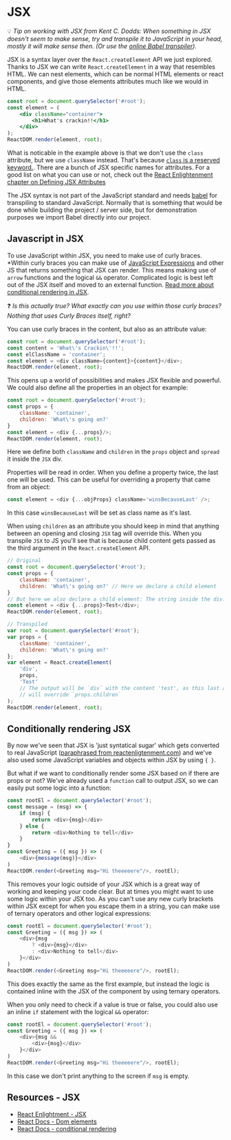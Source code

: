 # JSX

💡 *Tip on working with JSX from Kent C. Dodds: When something in JSX doesn't seem to make sense, try and transpile it to JavaScript in your head, mostly it will make sense then. (Or use the [online Babel transpiler](https://babeljs.io/repl)).*

JSX is a syntax layer over the `React.createElement` API we just explored. Thanks to JSX we can write `React.createElement` in a way that resembles HTML. We can nest elements, which can be normal HTML elements or react components, and give those elements attributes much like we would in HTML.

```jsx
const root = document.querySelector('#root');
const element = (
    <div className="container">
        <h1>What's crackin!!</h1>
    </div>
);
ReactDOM.render(element, root);
```

What is noticable in the example above is that we don't use the `class` attribute, but we use `className` instead. That's because [`class` is a reserved keyword.](http://www.ecma-international.org/ecma-262/5.1/#sec-7.6.1.2). There are a bunch of JSX specific names for attributes. For a good list on what you can use or not, check out the [React Enlightenment chapter on Defining JSX Attributes](https://www.reactenlightenment.com/react-jsx/5.7.html)

The JSX syntax is not part of the JavaScript standard and needs [babel](https://babeljs.io/) for transpiling to standard JavaScript. Normally that is something that would be done while building the project / server side, but for demonstration purposes we import Babel directly into our project.

## Javascript in JSX

To use JavaScript within JSX, you need to make use of curly braces. *Within curly braces you can make use of [JavaScript Expressions](https://developer.mozilla.org/nl/docs/Web/JavaScript/Guide/Expressions_and_Operators) and other JS that returns something that JSX can render. This means making use of `arrow` functions and the logical `&&` operator. Complicated logic is best left out of the JSX itself and moved to an external function. [Read more about conditional rendering in JSX](https://reactjs.org/docs/conditional-rendering.html).

❓ *Is this actually true? What exactly can you use within those curly braces? Nothing that uses Curly Braces itself, right?*

You can use curly braces in the content, but also as an attribute value:

```javascript
const root = document.querySelector('#root');
const content = 'What\'s Crackin\'!!';
const elClassName = 'container';
const element = <div className={content}>{content}</div>;
ReactDOM.render(element, root);
```

This opens up a world of possibilities and makes JSX flexible and powerful. We could also define all the properties in an object for example:

```javascript
const root = document.querySelector('#root');
const props = {
    className: 'container',
    children: 'What\'s going on?'
}
const element = <div {...props}/>;
ReactDOM.render(element, root);
```

Here we define both `className` and `children` in the `props` object and `spread` it inside the `JSX` div.

Properties will be read in order. When you define a property twice, the last one will be used. This can be useful for overriding a property that came from an object:

```javascript
const element = <div {...objProps} className='winsBecauseLast' />;
```

In this case `winsBecauseLast` will be set as class name as it's last.

When using `children` as an attribute you should keep in mind that anything between an opening and closing `JSX` tag will override this. When you transpile `JSX` to JS you'll see that is because child content gets passed as the third argument in the `React.createElement` API.

```javascript
// Original
const root = document.querySelector('#root');
const props = {
    className: 'container',
    children: 'What\'s going on?' // Here we declare a child element
}
// But here we also declare a child element: The string inside the div. Who wins?
const element = <div {...props}>Test</div>;
ReactDOM.render(element, root);

// Transpiled
var root = document.querySelector('#root');
var props = {
    className: 'container',
    children: 'What\'s going on?'
};
var element = React.createElement(
    'div',
    props,
    'Test'
    // The output will be `div` with the content 'test', as this last argument and
    // will override `props.children`
);
ReactDOM.render(element, root);
```

## Conditionally rendering JSX

By now we've seen that JSX is 'just syntatical sugar' which gets converted to real JavaScript ([paraphrased from reactenligtenment.com](https://www.reactenlightenment.com/react-jsx/5.4.html)) and we've also used some JavaScript variables and objects within JSX by using `{ }`.

But what if we want to conditionally render some JSX based on if there are props or not? We've already used a `function` call to output JSX, so we can easily put some logic into a function:

```javascript
const rootEl = document.querySelector('#root');
const message = (msg) => {
    if (msg) {
        return <div>{msg}</div>
    } else {
        return <div>Nothing to tell</div>
    }
}
const Greeting = ({ msg }) => (
    <div>{message(msg)}</div>
)
ReactDOM.render(<Greeting msg="Hi theeeeere"/>, rootEl);
```

This removes your logic outside of your JSX which is a great way of working and keeping your code clear. But at times you might want to use some logic within your JSX too. As you can't use any new curly brackets within JSX except for when you escape them in a string, you can make use of ternary operators and other logical expressions:

```javascript
const rootEl = document.querySelector('#root');
const Greeting = ({ msg }) => (
    <div>{msg
        ? <div>{msg}</div>
        : <div>Nothing to tell</div>
    }</div>
)
ReactDOM.render(<Greeting msg="Hi theeeeere"/>, rootEl);
```

This does exactly the same as the first example, but instead the logic is contained inline with the JSX of the component by using ternary operators.

When you only need to check if a value is true or false, you could also use an inline `if` statement with the logical `&&` operator:

```javascript
const rootEl = document.querySelector('#root');
const Greeting = ({ msg }) => (
    <div>{msg &&
        <div>{msg}</div>
    }</div>
)
ReactDOM.render(<Greeting msg="Hi theeeeere"/>, rootEl);
```

In this case we don't print anything to the screen if `msg` is empty.

## Resources - JSX

- [React Enlightment - JSX](https://www.reactenlightenment.com/react-jsx/5.7.html)
- [React Docs - Dom elements](https://reactjs.org/docs/dom-elements.html)
- [React Docs - conditional rendering](https://reactjs.org/docs/conditional-rendering.html)